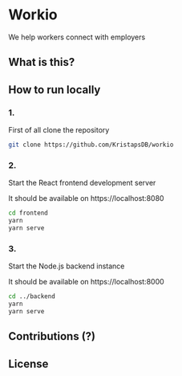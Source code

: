# Workio

We help workers connect with employers

## What is this?

## How to run locally

### 1.

First of all clone the repository

```bash
git clone https://github.com/KristapsDB/workio
```

### 2.

Start the React frontend development server

It should be available on https://localhost:8080

```bash
cd frontend
yarn
yarn serve
```

### 3.

Start the Node.js backend instance

It should be available on https://localhost:8000

```bash
cd ../backend
yarn
yarn serve
```

## Contributions (?)

## License
